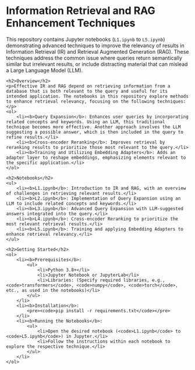 <!DOCTYPE html>
<html>
<head>
    <title>Information Retrieval and RAG Enhancement Techniques</title>
</head>
<body>
    <h1>Information Retrieval and RAG Enhancement Techniques</h1>
    <p>This repository contains Jupyter notebooks (<code>L1.ipynb</code> to <code>L5.ipynb</code>) demonstrating advanced techniques to improve the relevancy of results in Information Retrieval (IR) and Retrieval Augmented Generation (RAG). These techniques address the common issue where queries return semantically similar but irrelevant results, or include distracting material that can mislead a Large Language Model (LLM).</p>

    <h2>Overview</h2>
    <p>Effective IR and RAG depend on retrieving information from a database that is both relevant to the query and useful for its intended application. The notebooks in this repository explore methods to enhance retrieval relevancy, focusing on the following techniques:</p>
    <ol>
        <li><b>Query Expansion</b>: Enhances user queries by incorporating related concepts and keywords. Using an LLM, this traditional technique becomes more effective. Another approach involves the LLM suggesting a possible answer, which is then included in the query to refine results.</li>
        <li><b>Cross-encoder Reranking</b>: Improves retrieval by reranking results to prioritize those most relevant to the query.</li>
        <li><b>Training and Utilizing Embedding Adapters</b>: Adds an adapter layer to reshape embeddings, emphasizing elements relevant to the specific application.</li>
    </ol>

    <h2>Notebooks</h2>
    <ul>
        <li><b>L1.ipynb</b>: Introduction to IR and RAG, with an overview of challenges in retrieving relevant results.</li>
        <li><b>L2.ipynb</b>: Implementation of Query Expansion using an LLM to include related concepts and keywords.</li>
        <li><b>L3.ipynb</b>: Advanced Query Expansion with LLM-suggested answers integrated into the query.</li>
        <li><b>L4.ipynb</b>: Cross-encoder Reranking to prioritize the most relevant retrieval results.</li>
        <li><b>L5.ipynb</b>: Training and applying Embedding Adapters to enhance retrieval relevancy.</li>
    </ul>

    <h2>Getting Started</h2>
    <ol>
        <li><b>Prerequisites</b>:
            <ul>
                <li>Python 3.8+</li>
                <li>Jupyter Notebook or JupyterLab</li>
                <li>Libraries: (Specify required libraries, e.g., <code>transformers</code>, <code>numpy</code>, <code>torch</code>, etc., as used in the notebooks)</li>
            </ul>
        </li>
        <li><b>Installation</b>:
            <pre><code>pip install -r requirements.txt</code></pre>
        </li>
        <li><b>Running the Notebooks</b>:
            <ul>
                <li>Open the desired notebook (<code>L1.ipynb</code> to <code>L5.ipynb</code>) in Jupyter.</li>
                <li>Follow the instructions within each notebook to explore the respective technique.</li>
            </ul>
        </li>
    </ol>
</body>
</html>
